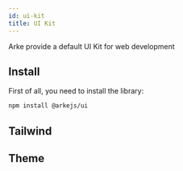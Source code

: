 ```yaml
---
id: ui-kit
title: UI Kit
---
```


Arke provide a default UI Kit for web development 

## Install

First of all, you need to install the library:

```sh
npm install @arkejs/ui
```

## Tailwind


## Theme 